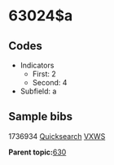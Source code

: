 # 63024$a

## Codes

-   Indicators
    -   First: 2
    -   Second: 4
-   Subfield: a

## Sample bibs

1736934 [Quicksearch](https://search.library.yale.edu/catalog/1736934) [VXWS](http://prodorbis.library.yale.edu:7014/vxws/GetHoldingsService?bibId=1736934)

**Parent topic:**[630](../../tags/630/630.md)

